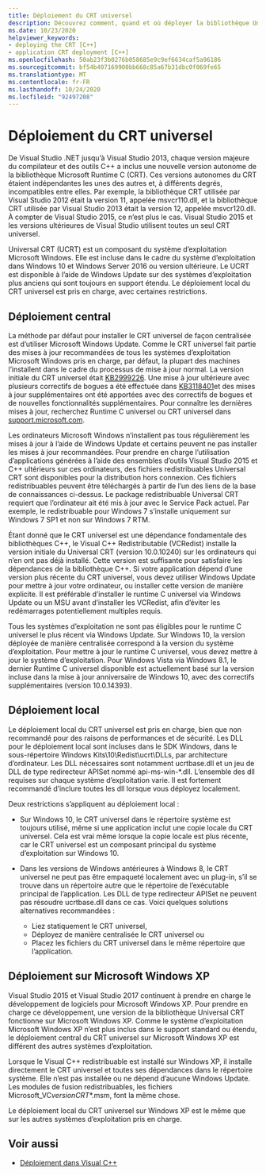 ```yaml
---
title: Déploiement du CRT universel
description: Découvrez comment, quand et où déployer la bibliothèque Universal CRT pour votre application.
ms.date: 10/23/2020
helpviewer_keywords:
- deploying the CRT [C++]
- application CRT deployment [C++]
ms.openlocfilehash: 50ab23f3b0276b058685e9c9ef6634caf5a96186
ms.sourcegitcommit: bf54b407169900bb668c85a67b31dbc0f069fe65
ms.translationtype: MT
ms.contentlocale: fr-FR
ms.lasthandoff: 10/24/2020
ms.locfileid: "92497208"
---
```

# <a name="universal-crt-deployment"></a>Déploiement du CRT universel

De Visual Studio .NET jusqu’à Visual Studio 2013, chaque version majeure du compilateur et des outils C++ a inclus une nouvelle version autonome de la bibliothèque Microsoft Runtime C (CRT). Ces versions autonomes du CRT étaient indépendantes les unes des autres et, à différents degrés, incompatibles entre elles. Par exemple, la bibliothèque CRT utilisée par Visual Studio 2012 était la version 11, appelée msvcr110.dll, et la bibliothèque CRT utilisée par Visual Studio 2013 était la version 12, appelée msvcr120.dll. À compter de Visual Studio 2015, ce n’est plus le cas. Visual Studio 2015 et les versions ultérieures de Visual Studio utilisent toutes un seul CRT universel.

Universal CRT (UCRT) est un composant du système d’exploitation Microsoft Windows. Elle est incluse dans le cadre du système d’exploitation dans Windows 10 et Windows Server 2016 ou version ultérieure. Le UCRT est disponible à l’aide de Windows Update sur des systèmes d’exploitation plus anciens qui sont toujours en support étendu. Le déploiement local du CRT universel est pris en charge, avec certaines restrictions.

## <a name="central-deployment"></a>Déploiement central

La méthode par défaut pour installer le CRT universel de façon centralisée est d’utiliser Microsoft Windows Update. Comme le CRT universel fait partie des mises à jour recommandées de tous les systèmes d’exploitation Microsoft Windows pris en charge, par défaut, la plupart des machines l’installent dans le cadre du processus de mise à jour normal. La version initiale du CRT universel était [KB2999226](https://support.microsoft.com/kb/2999226). Une mise à jour ultérieure avec plusieurs correctifs de bogues a été effectuée dans [KB3118401](https://support.microsoft.com/kb/3118401)et des mises à jour supplémentaires ont été apportées avec des correctifs de bogues et de nouvelles fonctionnalités supplémentaires. Pour connaître les dernières mises à jour, recherchez Runtime C universel ou CRT universel dans [support.microsoft.com](https://support.microsoft.com).

Les ordinateurs Microsoft Windows n’installent pas tous régulièrement les mises à jour à l’aide de Windows Update et certains peuvent ne pas installer les mises à jour recommandées. Pour prendre en charge l’utilisation d’applications générées à l’aide des ensembles d’outils Visual Studio 2015 et C++ ultérieurs sur ces ordinateurs, des fichiers redistribuables Universal CRT sont disponibles pour la distribution hors connexion. Ces fichiers redistribuables peuvent être téléchargés à partir de l’un des liens de la base de connaissances ci-dessus. Le package redistribuable Universal CRT requiert que l’ordinateur ait été mis à jour avec le Service Pack actuel. Par exemple, le redistribuable pour Windows 7 s’installe uniquement sur Windows 7 SP1 et non sur Windows 7 RTM.

Étant donné que le CRT universel est une dépendance fondamentale des bibliothèques C++, le Visual C++ Redistributable (VCRedist) installe la version initiale du Universal CRT (version 10.0.10240) sur les ordinateurs qui n’en ont pas déjà installé. Cette version est suffisante pour satisfaire les dépendances de la bibliothèque C++. Si votre application dépend d’une version plus récente du CRT universel, vous devez utiliser Windows Update pour mettre à jour votre ordinateur, ou installer cette version de manière explicite. Il est préférable d’installer le runtime C universel via Windows Update ou un MSU avant d’installer les VCRedist, afin d’éviter les redémarrages potentiellement multiples requis.

Tous les systèmes d’exploitation ne sont pas éligibles pour le runtime C universel le plus récent via Windows Update. Sur Windows 10, la version déployée de manière centralisée correspond à la version du système d’exploitation. Pour mettre à jour le runtime C universel, vous devez mettre à jour le système d’exploitation. Pour Windows Vista via Windows 8.1, le dernier Runtime C universel disponible est actuellement basé sur la version incluse dans la mise à jour anniversaire de Windows 10, avec des correctifs supplémentaires (version 10.0.14393).

## <a name="local-deployment"></a>Déploiement local

Le déploiement local du CRT universel est pris en charge, bien que non recommandé pour des raisons de performances et de sécurité. Les DLL pour le déploiement local sont incluses dans le SDK Windows, dans le sous-répertoire Windows Kits\\10\\Redist\\ucrt\\DLLs, par architecture d’ordinateur. Les DLL nécessaires sont notamment ucrtbase.dll et un jeu de DLL de type redirecteur APISet nommé api-ms-win-\*.dll. L’ensemble des dll requises sur chaque système d’exploitation varie. Il est fortement recommandé d’inclure toutes les dll lorsque vous déployez localement.

Deux restrictions s’appliquent au déploiement local :

- Sur Windows 10, le CRT universel dans le répertoire système est toujours utilisé, même si une application inclut une copie locale du CRT universel. Cela est vrai même lorsque la copie locale est plus récente, car le CRT universel est un composant principal du système d’exploitation sur Windows 10.

- Dans les versions de Windows antérieures à Windows 8, le CRT universel ne peut pas être empaqueté localement avec un plug-in, s’il se trouve dans un répertoire autre que le répertoire de l’exécutable principal de l’application. Les DLL de type redirecteur APISet ne peuvent pas résoudre ucrtbase.dll dans ce cas. Voici quelques solutions alternatives recommandées :

  - Liez statiquement le CRT universel,
  - Déployez de manière centralisée le CRT universel ou
  - Placez les fichiers du CRT universel dans le même répertoire que l’application.

## <a name="deployment-on-microsoft-windows-xp"></a>Déploiement sur Microsoft Windows XP

Visual Studio 2015 et Visual Studio 2017 continuent à prendre en charge le développement de logiciels pour Microsoft Windows XP. Pour prendre en charge ce développement, une version de la bibliothèque Universal CRT fonctionne sur Microsoft Windows XP. Comme le système d’exploitation Microsoft Windows XP n’est plus inclus dans le support standard ou étendu, le déploiement central du CRT universel sur Microsoft Windows XP est différent des autres systèmes d’exploitation.

Lorsque le Visual C++ redistribuable est installé sur Windows XP, il installe directement le CRT universel et toutes ses dépendances dans le répertoire système. Elle n’est pas installée ou ne dépend d’aucune Windows Update. Les modules de fusion redistribuables, les fichiers Microsoft_VC*version*_CRT_\*.msm, font la même chose.

Le déploiement local du CRT universel sur Windows XP est le même que sur les autres systèmes d’exploitation pris en charge.

## <a name="see-also"></a>Voir aussi

- [Déploiement dans Visual C++](deployment-in-visual-cpp.md)
